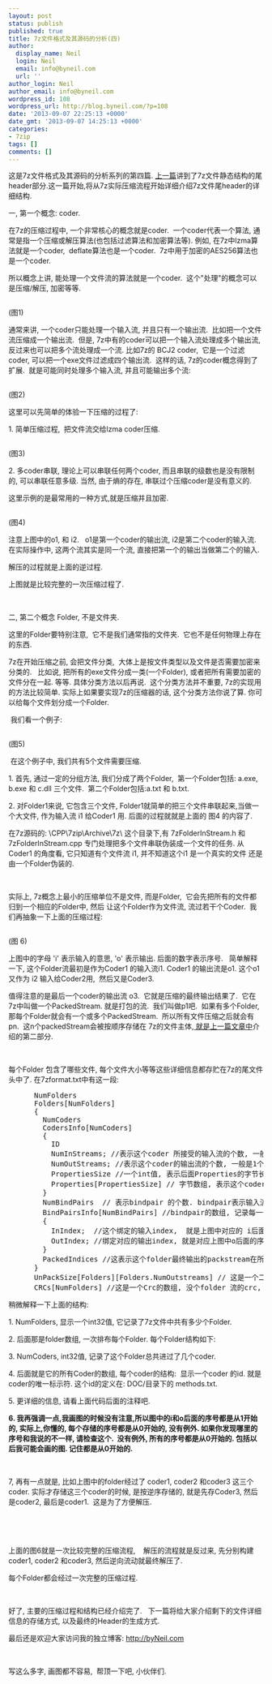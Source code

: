 ```yaml
---
layout: post
status: publish
published: true
title: 7z文件格式及其源码的分析(四)
author:
  display_name: Neil
  login: Neil
  email: info@byneil.com
  url: ''
author_login: Neil
author_email: info@byneil.com
wordpress_id: 108
wordpress_url: http://blog.byneil.com/?p=108
date: '2013-09-07 22:25:13 +0000'
date_gmt: '2013-09-07 14:25:13 +0000'
categories:
- 7zip
tags: []
comments: []
---
```

<p>这是7z文件格式及其源码的分析系列的第四篇.&nbsp;<a href="http://www.cnblogs.com/shuidao/p/3293583.html">上一篇</a>讲到了7z文件静态结构的尾header部分.这一篇开始,将从7z实际压缩流程开始详细介绍7z文件尾header的详细结构.</p>
<p>一, 第一个概念: coder.</p>
<p>在7z的压缩过程中, 一个非常核心的概念就是coder. &nbsp;一个coder代表一个算法, 通常是指一个压缩或解压算法(也包括过滤算法和加密算法等). 例如, 在7z中lzma算法就是一个coder, &nbsp;deflate算法也是一个coder. &nbsp;7z中用于加密的AES256算法也是一个coder. &nbsp;</p>
<p>所以概念上讲, 能处理一个文件流的算法就是一个coder. &nbsp;这个"处理"的概念可以是压缩/解压, 加密等等.</p>
<p><img alt="" src="https://blog.byneil.com/wp-content/uploads/2014/09/07130012-48aef7a757a94b6499f66953d9154dbf.png" /></p>
<p>(图1)</p>
<p>通常来讲, 一个coder只能处理一个输入流, 并且只有一个输出流. &nbsp;比如把一个文件流压缩成一个输出流. &nbsp;但是, 7z中有的coder可以把一个输入流处理成多个输出流, 反过来也可以把多个流处理成一个流. 比如7z的 BCJ2 coder, &nbsp;它是一个过滤coder, 可以把一个exe文件过滤成四个输出流. &nbsp;这样的话, 7z的coder概念得到了扩展. &nbsp;就是可能同时处理多个输入流, 并且可能输出多个流:</p>
<p><img alt="" src="https://blog.byneil.com/wp-content/uploads/2014/09/07130813-a52271d4189549b99dff197267c2e0f2.png" /></p>
<p>(图2)</p>
<p>这里可以先简单的体验一下压缩的过程了:</p>
<p>1. 简单压缩过程, &nbsp;把文件流交给lzma coder压缩.</p>
<p><img alt="" src="https://blog.byneil.com/wp-content/uploads/2014/09/07132211-329a809d91fb48cdb36075e36d90f916.png" /></p>
<p>(图3)</p>
<p>2. 多coder串联, 理论上可以串联任何两个coder, 而且串联的级数也是没有限制的, 可以串联任意多级. 当然, 由于熵的存在, 串联过个压缩coder是没有意义的.</p>
<p>这里示例的是最常用的一种方式,就是压缩并且加密.</p>
<p><img alt="" src="https://blog.byneil.com/wp-content/uploads/2014/09/07132300-b8439fbf5039460a89488bf1a33eda3f.png" /></p>
<p>(图4)</p>
<p>注意上图中的o1, 和 i2. &nbsp; o1是第一个coder的输出流, i2是第二个coder的输入流. 在实际操作中, 这两个流其实是同一个流, 直接把第一个的输出当做第二个的输入.</p>
<p>解压的过程就是上面的逆过程.</p>
<p>上图就是比较完整的一次压缩过程了.</p>
<p>&nbsp;</p>
<p>二, 第二个概念 Folder, 不是文件夹.</p>
<p>这里的Folder要特别注意, &nbsp;它不是我们通常指的文件夹. &nbsp;它也不是任何物理上存在的东西. &nbsp;</p>
<p>7z在开始压缩之前, 会把文件分类, &nbsp;大体上是按文件类型以及文件是否需要加密来分类的. &nbsp; 比如说, 把所有的exe文件分成一类(一个Folder), 或者把所有需要加密的文件分在一起. 等等. 具体分类方法以后再说. &nbsp;这个分类方法并不重要, 7z的实现用的方法比较简单. 实际上如果要实现7z的压缩器的话, 这个分类方法你说了算. 你可以给每个文件划分成一个Folder.</p>
<p>&nbsp;我们看一个例子:</p>
<p><img alt="" src="https://blog.byneil.com/wp-content/uploads/2014/09/07210739-cf86b3cdf1dc42dcb9f5f153e30c9f7c.png" /></p>
<p>(图5)</p>
<p>&nbsp;在这个例子中, 我们共有5个文件需要压缩.&nbsp;</p>
<p>1. 首先, 通过一定的分组方法, 我们分成了两个Folder, &nbsp;第一个Folder包括: a.exe, b.exe 和 c.dll 三个文件. &nbsp;第二个Folder包括:a.txt 和 b.txt.</p>
<p>2. 对Folder1来说, 它包含三个文件, Folder1就简单的把三个文件串联起来,当做一个大文件, 作为输入流 i1 给Coder1 用. 后面的过程就就是上面的 图4 的内容了.</p>
<p>在7z源码的:&nbsp;\CPP\7zip\Archive\7z\ 这个目录下,有&nbsp;7zFolderInStream.h 和7zFolderInStream.cpp 专门处理把多个文件串联伪装成一个文件的任务. 从Coder1 的角度看, 它只知道有个文件流 i1, 并不知道这个i1 是一个真实的文件 还是由一个Folder伪装的.</p>
<p>&nbsp;</p>
<p>实际上, 7z概念上最小的压缩单位不是文件, 而是Folder, &nbsp;它会先把所有的文件都归到一个相应的Folder中, 然后 让这个Folder作为文件流, 流过若干个Coder. &nbsp;我们再抽象一下上面的压缩过程:</p>
<p><img alt="" src="https://blog.byneil.com/wp-content/uploads/2014/09/07214112-64dc89dd43a44af08817505ed2113e5e.png" /></p>
<p>(图 6)</p>
<p>上图中的字母 'i' 表示输入的意思, 'o' 表示输出. 后面的数字表示序号. &nbsp; 简单解释一下, 这个Folder流最初是作为Coder1 的输入流i1. Coder1 的输出流是o1. 这个o1又作为 i2 输入给Coder2用, &nbsp;然后又是Coder3. &nbsp; &nbsp;</p>
<p>值得注意的是最后一个coder的输出流 o3. &nbsp;它就是压缩的最终输出结果了. &nbsp;它在7z中叫做一个PackedStream. 就是打包的流. &nbsp;我们叫做p1吧. &nbsp;如果有多个Folder, 那每个Folder就会有一个或多个PackedStream. &nbsp;所以所有文件压缩之后就会有 pn. &nbsp;这n个packedStream会被按顺序存储在 7z的文件主体,<a href="http://blog.byneil.com/7z%e6%96%87%e4%bb%b6%e6%a0%bc%e5%bc%8f%e5%8f%8a%e5%85%b6%e6%ba%90%e7%a0%81%e7%9a%84%e5%88%86%e6%9e%90%e4%b8%89/">&nbsp;就是上一篇文章中</a>介绍的第二部分.</p>
<p>&nbsp;</p>
<p>每个Folder 包含了哪些文件, 每个文件大小等等这些详细信息都存贮在7z的尾文件头中了. 在7zformat.txt中有这一段:</p>
<div>
<pre>      NumFolders
      Folders[NumFolders]
      {
        NumCoders
        CodersInfo[NumCoders]
        {
          ID
          NumInStreams; //表示这个coder 所接受的输入流的个数, 一般是1个
          NumOutStreams; //表示这个coder的输出流的个数, 一般是1个.
          PropertiesSize //一个int值, 表示后面Properties的字节长度
          Properties[PropertiesSize] // 字节数组, 表示这个coder的一些设置信息, 比如压缩级别, 或者AES加密的IV等等. 
        }
        NumBindPairs  // 表示bindpair 的个数. bindpair表示输入流和输出流的绑定关系.  例如上面的图6中, o1和i2是绑定的, o2和i3是绑定的.
        BindPairsInfo[NumBindPairs] //bindpair的数组, 记录每一个bindpair.
        {
          InIndex;  //这个绑定的输入index,  就是上图中对应的 i后面的序号. (不好意思, 画图的时候没注意,图上下表是从1开始的,但是实际上,你懂的, 都是从0开始的.所有上面图中的下标都要减一.)
          OutIndex; //绑定对应的输出index, 就是对应上图中o后面的序号.  同上. 
        }
        PackedIndices //这表示这个folder最终输出的packstream在所有packstream中的序号.
      }
      UnPackSize[Folders][Folders.NumOutstreams] // 这是一个二位数组, 记录每个Folder对应的输出流的个数.
      CRCs[NumFolders] //这是一个Crc的数组, 没个folder 流的crc, 7z目前没有使用这一个字段. 
</pre>
</div>
<p>稍微解释一下上面的结构:</p>
<p>1.&nbsp;NumFolders, 显示一个int32值, 它记录了7z文件中共有多少个Folder.</p>
<p>2. 后面那是folder数组, 一次排布每个Folder. 每个Folder结构如下:</p>
<p>3.&nbsp;NumCoders, int32值, 记录了这个Folder总共进过了几个coder.</p>
<p>4. 后面就是它的所有Coder的数组, 每个coder的结构: &nbsp;显示一个coder 的id. 就是coder的唯一标示符. 这个id的定义在:&nbsp;DOC/目录下的 methods.txt.&nbsp;</p>
<p>5. 更详细的信息, 请看上面代码后面的注释吧.</p>
<p><strong>6. 我再强调一点,我画图的时候没有注意,所以图中的i和o后面的序号都是从1开始的, 实际上,你懂的, 每个存储的序号都是从0开始的, 没有例外. 如果你发现哪里的序号和我说的不一样, 请检查这个. &nbsp;没有例外, 所有的序号都是从0开始的. 包括以后我可能会画的图. 记住都是从0开始的.</strong></p>
<p>&nbsp;</p>
<p>7, 再有一点就是, 比如上图中的folder经过了 coder1, coder2 和coder3 这三个coder. 实际才存储这三个coder的时候, 是按逆序存储的, 就是先存Coder3, 然后是coder2, 最后是coder1. &nbsp;这是为了方便解压.</p>
<p>&nbsp;</p>
<p>&nbsp;</p>
<p>上面的图6就是一次比较完整的压缩流程, &nbsp; &nbsp;解压的流程就是反过来, 先分别构建coder1, coder2 和coder3, 然后逆向流动就最终解压了.</p>
<p>每个Folder都会经过一次完整的压缩过程.</p>
<p>&nbsp;</p>
<p>好了, 主要的压缩过程和结构已经介绍完了. &nbsp; 下一篇将给大家介绍剩下的文件详细信息的存储方式, 以及最终的Header的生成方式.</p>
<p>最后还是欢迎大家访问我的独立博客:&nbsp;<a href="http://byNeil.com">http://byNeil.com</a>&nbsp;</p>
<p>&nbsp;</p>
<p>写这么多字, 画图都不容易, &nbsp;帮顶一下吧, 小伙伴们.</p>
<p>&nbsp;</p>
<p>&nbsp;</p>
<p>&nbsp;</p>
